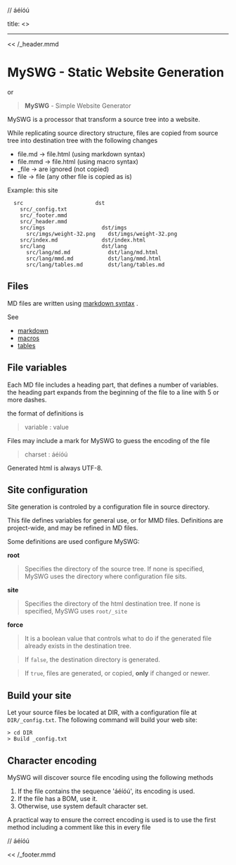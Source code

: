 // áéíóú

title: <<name>>

------------

<< /_header.mmd

# MySWG - Static Website Generation
or
> **MySWG** - Simple Website Generator

MySWG is a processor that transform a source tree into a website.

While replicating source directory structure,
files are copied from source tree into destination tree
with the following changes

  * file.md -> file.html (using markdown syntax)
  * file.mmd -> file.html (using macro syntax)
  * _file -> are ignored (not copied)
  * file -> file (any other file is copied as is)

Example: this site

      src                       dst
        src/_config.txt
        src/_footer.mmd
        src/_header.mmd
        src/imgs                  dst/imgs
          src/imgs/weight-32.png    dst/imgs/weight-32.png
        src/index.md              dst/index.html
        src/lang                  dst/lang
          src/lang/md.md            dst/lang/md.html
          src/lang/mmd.md           dst/lang/mmd.html
          src/lang/tables.md        dst/lang/tables.md

## Files
MD files are written using
[markdown syntax](lang/md.html) .

See

  * [markdown](lang/md.html)
  * [macros](lang/mmd.html)
  * [tables](lang/tables.html)

## File variables
Each MD file includes a heading part, 
that defines a number of variables.
the heading part expands from the beginning of the file to a line with 5 or more dashes.

the format of definitions is

> variable : value

Files may include a mark for MySWG to guess the encoding of the file

> charset : áéíóú

Generated html is always UTF-8.

## Site configuration
Site generation is controled by a configuration file in source directory.

This file defines variables for general use, or for MMD files. 
Definitions are project-wide, and may be refined in MD files.

Some definitions are used configure MySWG:

**root**
> Specifies the directory of the source tree. 
> If none is specified,
> MySWG uses the directory where configuration file sits.

**site**
> Specifies the directory of the html destination tree.
> If none is specified,
> MySWG uses `root/_site`

**force**
> It is a boolean value that controls what to do
> if the generated file already exists in the destination tree.

> If `false`, the destination directory is generated.

> If `true`, files are generated, or copied, **only** if changed or newer.

## Build your site
Let your source files be located at DIR,
with a configuration file at `DIR/_config.txt`.
The following command will build your web site: 

    > cd DIR
    > Build _config.txt

## Character encoding
MySWG will discover source file encoding using the following methods

  1. If the file contains the sequence 'áéíóú', its encoding is used.
  2. If the file has a BOM, use it.
  3. Otherwise, use system default character set.

A practical way to ensure the correct encoding is used
is to use the first method including a comment like this in every file

  // áéíóú

<< /_footer.mmd


